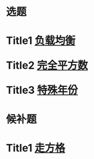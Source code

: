 <!--
 * @Author: eraDong qq1184434988@gmail.com
 * @Date: 2022-10-27 23:11:02
 * @LastEditors: eraDong qq1184434988@gmail.com
 * @LastEditTime: 2022-10-28 16:56:58
 * @FilePath: \RandomThings\CodeContestWeekly(CCW)\Week2\Source.md
 * @Description: 这是默认设置,请设置`customMade`, 打开koroFileHeader查看配置 进行设置: https://github.com/OBKoro1/koro1FileHeader/wiki/%E9%85%8D%E7%BD%AE
-->
<h1>选题<h1>

Title1 [负载均衡](https://www.luogu.com.cn/problem/P8755)

Title2 [完全平方数](https://www.luogu.com.cn/problem/P8754)

Title3 [特殊年份](https://www.luogu.com.cn/problem/P8752)

<h1>候补题<h1>

Title1 [走方格](https://www.luogu.com.cn/problem/P8707)